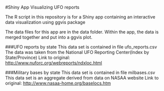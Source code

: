 #Shiny App Visualizing UFO reports 

The R script in this repository is for a Shiny app containing 
an interactive data visualization using ggvis package

The data files for this app are in the data folder.
Within the app, the data is merged together and put into a ggvis plot.

###UFO reports by state
This data set is contained in file ufo_reports.csv
The data was taken from the National UFO Reporting Center(Index by State/Province) 
Link to original: http://www.nuforc.org/webreports/ndxloc.html

###Military bases by state
This data set is contained in file milbases.csv
This data set is an aggregate derived from data on NASAA website
Link to original: http://www.nasaa-home.org/baselocs.htm